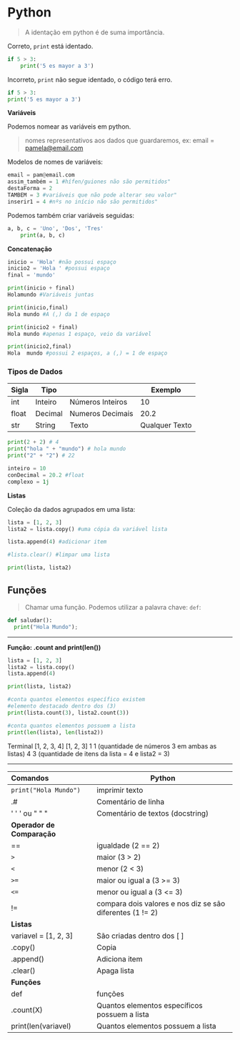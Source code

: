 # Python

>A identação em python é de suma importância.

Correto, `print` está identado.
```python
if 5 > 3:
    print('5 es mayor a 3')
```

Incorreto, `print` não segue identado, o código terá erro.
```python
if 5 > 3:
print('5 es mayor a 3')
```

**Variáveis**

Podemos nomear as variáveis em python.

> nomes representativos aos dados que guardaremos, ex: email = pamela@email.com

Modelos de nomes de variáveis:

```python
email = pam@email.com
assim_também = 1 #hífen/guiones não são permitidos"
destaForma = 2
TAMBEM = 3 #variáveis que não pode alterar seu valor"
inserir1 = 4 #nºs no início não são permitidos"
```
Podemos também criar variáveis seguidas:

```python
a, b, c = 'Uno', 'Dos', 'Tres'
    print(a, b, c)
```

**Concatenação**

```python
inicio = 'Hola' #não possui espaço
inicio2 = 'Hola ' #possui espaço
final = 'mundo'

print(inicio + final)
Holamundo #Variáveis juntas

print(inicio,final)
Hola mundo #A (,) da 1 de espaço

print(inicio2 + final)
Hola mundo #apenas 1 espaço, veio da variável

print(inicio2,final)
Hola  mundo #possui 2 espaços, a (,) = 1 de espaço
```

### Tipos de Dados

Sigla | Tipo | |Exemplo 
-|-|-|-
int   | Inteiro | Números Inteiros | 10
float | Decimal | Numeros Decimais | 20.2
str | String | Texto | Qualquer Texto

```python
print(2 + 2) # 4
print("hola " + "mundo") # hola mundo
print("2" + "2") # 22

inteiro = 10
conDecimal = 20.2 #float
complexo = 1j
```

**Listas**

Coleção da dados agrupados em uma lista:

```python
lista = [1, 2, 3]
lista2 = lista.copy() #uma cópia da variável lista

lista.append(4) #adicionar item

#lista.clear() #limpar uma lista

print(lista, lista2)
```
## Funções

> Chamar uma função. Podemos utilizar a palavra chave: `def`:

~~~python
def saludar():
  print("Hola Mundo"); 
~~~
****
**Função: .count and print(len())**

```python
lista = [1, 2, 3]
lista2 = lista.copy()
lista.append(4) 

print(lista, lista2)

#conta quantos elementos específico existem
#elemento destacado dentro dos (3)
print(lista.count(3), lista2.count(3))

#conta quantos elementos possuem a lista
print(len(lista), len(lista2))
```
Terminal
[1, 2, 3, 4] [1, 2, 3]
1 1 (quantidade de números 3 em ambas as listas)
4 3 (quantidade de itens da lista = 4 e lista2 = 3)



_______
Comandos | Python
:-|-
`print("Hola Mundo")` | imprimir texto
.# | Comentário de linha
' ' ' ou " " " | Comentário de textos (docstring)
**Operador de Comparação** | 
== | igualdade (2 == 2)
`>` | maior (3 > 2)
`<` | menor (2 < 3)
`>=` | maior ou igual a (3 >= 3) 
`<=` | menor ou igual a (3 <= 3)
!= | compara dois valores e nos diz se são diferentes (1 != 2)
**Listas**|
variavel = [1, 2, 3] | São criadas dentro dos [ ]
.copy() | Copia
.append() | Adiciona item
.clear() | Apaga lista
**Funções** |
def | funções
.count(X) | Quantos elementos específicos possuem a lista
print(len(variavel) | Quantos elementos possuem a lista




